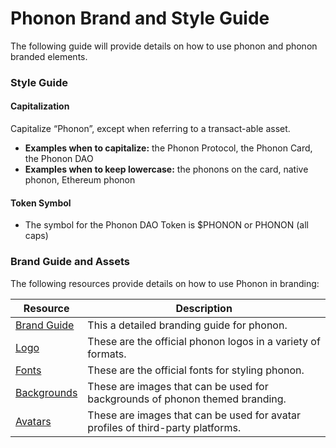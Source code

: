 # Phonon Brand and Style Guide

The following guide will provide details on how to use phonon and phonon branded elements.

### Style Guide

#### Capitalization

Capitalize “Phonon”, except when referring to a transact-able asset. &#x20;

* **Examples when to capitalize:** the Phonon Protocol, the Phonon Card, the Phonon DAO
* **Examples when to keep lowercase:** the phonons on the card, native phonon, Ethereum phonon

#### Token Symbol

* The symbol for the Phonon DAO Token is $PHONON or PHONON (all caps)

### Brand Guide and Assets

The following resources provide details on how to use Phonon in branding:

| Resource                                                                                                                                                                                                             | Description                                                                      |
| -------------------------------------------------------------------------------------------------------------------------------------------------------------------------------------------------------------------- | -------------------------------------------------------------------------------- |
| [Brand Guide](https://files.gitbook.com/v0/b/gitbook-x-prod.appspot.com/o/spaces%2FJbLBRuAnUHsXi8OLfi0K%2Fuploads%2FMjqf2O2zjbS9fHOWIcjW%2FBrand%20Guide.pdf?alt=media\&token=379608a2-5691-429c-a5b6-ed3759e30049)  | This a detailed branding guide for phonon.                                       |
| [Logo](https://github.com/PhononDAO/brand-assets/tree/main/Logo)                                                                                                                                                     | These are the official phonon logos in a variety of formats.                     |
| [Fonts](https://github.com/PhononDAO/brand-assets/tree/main/Fonts)                                                                                                                                                   | These are the official fonts for styling phonon.                                 |
| [Backgrounds](https://github.com/PhononDAO/brand-assets/tree/main/Backgrounds)                                                                                                                                       | These are images that can be used for backgrounds of phonon themed branding.     |
| [Avatars](https://github.com/PhononDAO/brand-assets/tree/main/Avatars)                                                                                                                                               | These are images that can be used for avatar profiles  of third-party platforms. |
